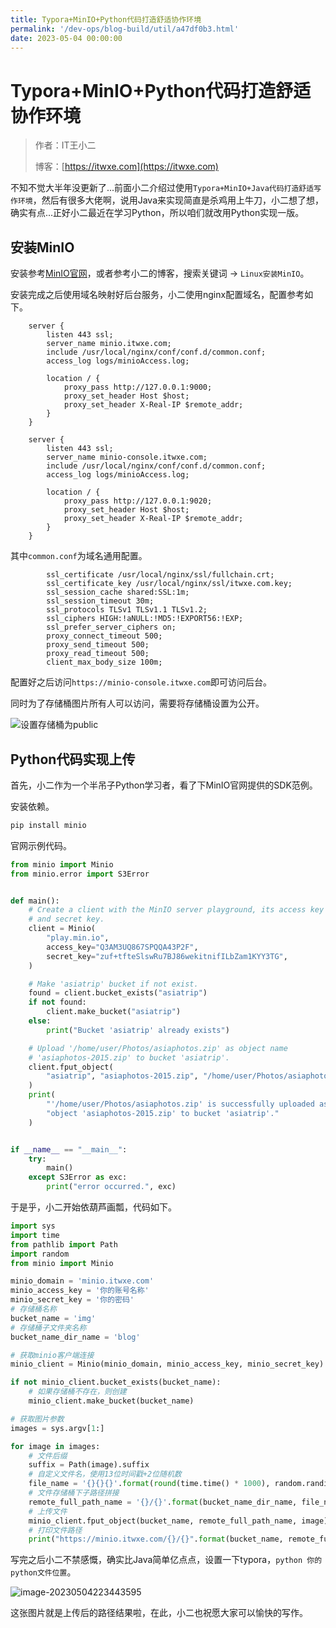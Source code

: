 ```yaml
---
title: Typora+MinIO+Python代码打造舒适协作环境
permalink: '/dev-ops/blog-build/util/a47df0b3.html'
date: 2023-05-04 00:00:00
---
```


# Typora+MinIO+Python代码打造舒适协作环境

> 作者：IT王小二
>
> 博客：[https://itwxe.com](https://itwxe.com)

不知不觉大半年没更新了...前面小二介绍过使用`Typora+MinIO+Java代码打造舒适写作环境`，然后有很多大佬啊，说用Java来实现简直是杀鸡用上牛刀，小二想了想，确实有点...正好小二最近在学习Python，所以咱们就改用Python实现一版。

## 安装MinIO

安装参考[MinIO官网](https://min.io/docs/minio/linux/operations/install-deploy-manage/deploy-minio-single-node-single-drive.html)，或者参考小二的博客，搜索关键词 → `Linux安装MinIO`。

安装完成之后使用域名映射好后台服务，小二使用nginx配置域名，配置参考如下。

```nginx
    server {
        listen 443 ssl;
        server_name minio.itwxe.com;
        include /usr/local/nginx/conf/conf.d/common.conf;
        access_log logs/minioAccess.log;

        location / {
            proxy_pass http://127.0.0.1:9000;
            proxy_set_header Host $host;
            proxy_set_header X-Real-IP $remote_addr;
        }
    }

    server {
        listen 443 ssl;
        server_name minio-console.itwxe.com;
        include /usr/local/nginx/conf/conf.d/common.conf;
        access_log logs/minioAccess.log;

        location / {
            proxy_pass http://127.0.0.1:9020;
            proxy_set_header Host $host;
            proxy_set_header X-Real-IP $remote_addr;
        }
    }
```

其中`common.conf`为域名通用配置。

```nginx
        ssl_certificate /usr/local/nginx/ssl/fullchain.crt;
        ssl_certificate_key /usr/local/nginx/ssl/itwxe.com.key;
        ssl_session_cache shared:SSL:1m;
        ssl_session_timeout 30m;
        ssl_protocols TLSv1 TLSv1.1 TLSv1.2;
        ssl_ciphers HIGH:!aNULL:!MD5:!EXPORT56:!EXP;
        ssl_prefer_server_ciphers on;
        proxy_connect_timeout 500;
        proxy_send_timeout 500;
        proxy_read_timeout 500;
        client_max_body_size 100m;
```

配置好之后访问`https://minio-console.itwxe.com`即可访问后台。

同时为了存储桶图片所有人可以访问，需要将存储桶设置为公开。

![设置存储桶为public](https://minio.itwxe.com/img/blog/168320971602827.png)

## Python代码实现上传

首先，小二作为一个半吊子Python学习者，看了下MinIO官网提供的SDK范例。

安装依赖。

```python
pip install minio
```

官网示例代码。

```python
from minio import Minio
from minio.error import S3Error


def main():
    # Create a client with the MinIO server playground, its access key
    # and secret key.
    client = Minio(
        "play.min.io",
        access_key="Q3AM3UQ867SPQQA43P2F",
        secret_key="zuf+tfteSlswRu7BJ86wekitnifILbZam1KYY3TG",
    )

    # Make 'asiatrip' bucket if not exist.
    found = client.bucket_exists("asiatrip")
    if not found:
        client.make_bucket("asiatrip")
    else:
        print("Bucket 'asiatrip' already exists")

    # Upload '/home/user/Photos/asiaphotos.zip' as object name
    # 'asiaphotos-2015.zip' to bucket 'asiatrip'.
    client.fput_object(
        "asiatrip", "asiaphotos-2015.zip", "/home/user/Photos/asiaphotos.zip",
    )
    print(
        "'/home/user/Photos/asiaphotos.zip' is successfully uploaded as "
        "object 'asiaphotos-2015.zip' to bucket 'asiatrip'."
    )


if __name__ == "__main__":
    try:
        main()
    except S3Error as exc:
        print("error occurred.", exc)
```

于是乎，小二开始依葫芦画瓢，代码如下。

```python
import sys
import time
from pathlib import Path
import random
from minio import Minio

minio_domain = 'minio.itwxe.com'
minio_access_key = '你的账号名称'
minio_secret_key = '你的密码'
# 存储桶名称
bucket_name = 'img'
# 存储桶子文件夹名称
bucket_name_dir_name = 'blog'

# 获取minio客户端连接
minio_client = Minio(minio_domain, minio_access_key, minio_secret_key)

if not minio_client.bucket_exists(bucket_name):
    # 如果存储桶不存在，则创建
    minio_client.make_bucket(bucket_name)

# 获取图片参数
images = sys.argv[1:]

for image in images:
    # 文件后缀
    suffix = Path(image).suffix
    # 自定义文件名，使用13位时间戳+2位随机数
    file_name = '{}{}{}'.format(round(time.time() * 1000), random.randint(10, 99), suffix)
    # 文件存储桶下子路径拼接
    remote_full_path_name = '{}/{}'.format(bucket_name_dir_name, file_name)
    # 上传文件
    minio_client.fput_object(bucket_name, remote_full_path_name, image)
    # 打印文件路径
    print("https://minio.itwxe.com/{}/{}".format(bucket_name, remote_full_path_name))
```

写完之后小二不禁感慨，确实比Java简单亿点点，设置一下typora，`python 你的python文件位置`。

![image-20230504223443595](https://minio.itwxe.com/img/blog/168321088390897.png)

这张图片就是上传后的路径结果啦，在此，小二也祝愿大家可以愉快的写作。
